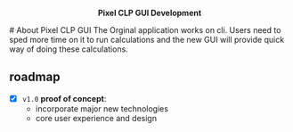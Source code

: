 <p align="center">
  <strong>Pixel CLP GUI Development</strong>
</p>
# About Pixel CLP GUI
The Orginal application works on cli. Users need to sped more time on it to run calculations and the new GUI will provide quick way of doing these calculations.

## roadmap
- [x] `v1.0` **proof of concept**:
  - incorporate major new technologies
  - core user experience and design
